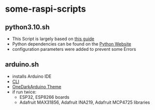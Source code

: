 # some-raspi-scripts

## python3.10.sh
+ This Script is largely based on [this guide](https://allurcode.com/install-latest-version-of-python-on-raspberry-pi/)
+ Python dependencies can be found on the [Python Website](https://devguide.python.org/setup/#linux)
+ configuration parameters were added to prevent some Errors

## arduino.sh
+ installs Arduino IDE
+ [CLI](https://www.arduino.cc/pro/cli)
+ [OneDarkArduino Theme](https://github.com/konrad91/OneDarkArduino)
+ if run twice:
  + ESP32, ESP8266 boards
  + Adafruit MAX31856, Adafruit INA219, Adafruit MCP4725 libraries
